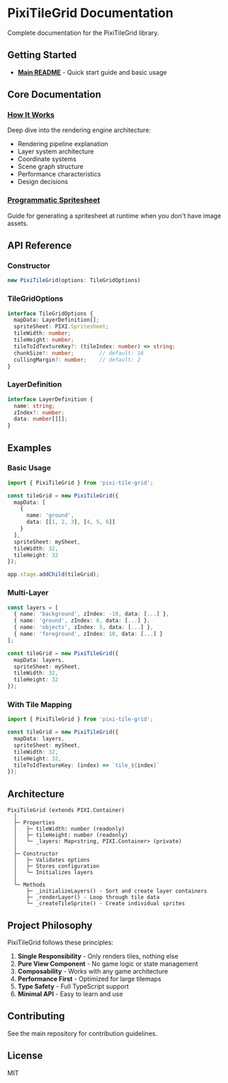 # PixiTileGrid Documentation

Complete documentation for the PixiTileGrid library.

## Getting Started

- **[Main README](../README.md)** - Quick start guide and basic usage

## Core Documentation

### [How It Works](./how-it-works.md)

Deep dive into the rendering engine architecture:

- Rendering pipeline explanation
- Layer system architecture
- Coordinate systems
- Scene graph structure
- Performance characteristics
- Design decisions

### [Programmatic Spritesheet](./PROGRAMMATIC_SPRITESHEET.md)

Guide for generating a spritesheet at runtime when you don't have image assets.

## API Reference

### Constructor

```typescript
new PixiTileGrid(options: TileGridOptions)
```

### TileGridOptions

```typescript
interface TileGridOptions {
  mapData: LayerDefinition[];
  spriteSheet: PIXI.Spritesheet;
  tileWidth: number;
  tileHeight: number;
  tileToIdTextureKey?: (tileIndex: number) => string;
  chunkSize?: number;        // default: 16
  cullingMargin?: number;    // default: 2
}
```

### LayerDefinition

```typescript
interface LayerDefinition {
  name: string;
  zIndex?: number;
  data: number[][];
}
```

## Examples

### Basic Usage

```typescript
import { PixiTileGrid } from 'pixi-tile-grid';

const tileGrid = new PixiTileGrid({
  mapData: [
    {
      name: 'ground',
      data: [[1, 2, 3], [4, 5, 6]]
    }
  ],
  spriteSheet: mySheet,
  tileWidth: 32,
  tileHeight: 32
});

app.stage.addChild(tileGrid);
```

### Multi-Layer

```typescript
const layers = [
  { name: 'background', zIndex: -10, data: [...] },
  { name: 'ground', zIndex: 0, data: [...] },
  { name: 'objects', zIndex: 5, data: [...] },
  { name: 'foreground', zIndex: 10, data: [...] }
];

const tileGrid = new PixiTileGrid({
  mapData: layers,
  spriteSheet: mySheet,
  tileWidth: 32,
  tileHeight: 32
});
```

### With Tile Mapping

```typescript
import { PixiTileGrid } from 'pixi-tile-grid';

const tileGrid = new PixiTileGrid({
  mapData: layers,
  spriteSheet: mySheet,
  tileWidth: 32,
  tileHeight: 32,
  tileToIdTextureKey: (index) => `tile_${index}`
});
```

## Architecture

```text
PixiTileGrid (extends PIXI.Container)
  │
  ├─ Properties
  │   ├─ tileWidth: number (readonly)
  │   ├─ tileHeight: number (readonly)
  │   └─ _layers: Map<string, PIXI.Container> (private)
  │
  ├─ Constructor
  │   ├─ Validates options
  │   ├─ Stores configuration
  │   └─ Initializes layers
  │
  └─ Methods
      ├─ _initializeLayers() - Sort and create layer containers
      ├─ _renderLayer() - Loop through tile data
      └─ _createTileSprite() - Create individual sprites
```

## Project Philosophy

PixiTileGrid follows these principles:

1. **Single Responsibility** - Only renders tiles, nothing else
2. **Pure View Component** - No game logic or state management
3. **Composability** - Works with any game architecture
4. **Performance First** - Optimized for large tilemaps
5. **Type Safety** - Full TypeScript support
6. **Minimal API** - Easy to learn and use

## Contributing

See the main repository for contribution guidelines.

## License

MIT
